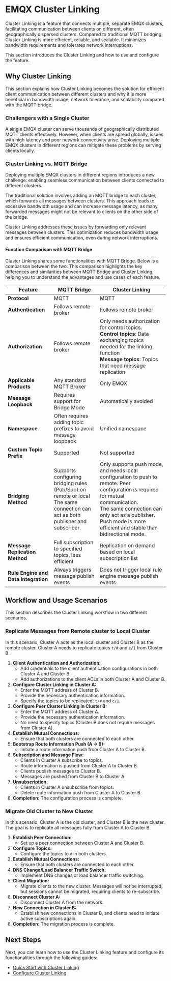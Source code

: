 # EMQX Cluster Linking

Cluster Linking is a feature that connects multiple, separate EMQX clusters, facilitating communication between clients on different, often geographically dispersed clusters. Compared to traditional MQTT bridging, Cluster Linking is more efficient, reliable, and scalable. It minimizes bandwidth requirements and tolerates network interruptions.

This section introduces the Cluster Linking and how to use and configure the feature.

## Why Cluster Linking

This section explains how Cluster Linking becomes the solution for efficient client communication between different clusters and why it is more beneficial in bandwidth usage, network tolerance, and scalability compared with the MQTT bridge.

### Challengers with a Single Cluster

A single EMQX cluster can serve thousands of geographically distributed MQTT clients effectively. However, when clients are spread globally, issues with high latency and poor network connectivity arise. Deploying multiple EMQX clusters in different regions can mitigate these problems by serving clients locally. 

### Cluster Linking vs. MQTT Bridge

Deploying multiple EMQX clusters in different regions introduces a new challenge: enabling seamless communication between clients connected to different clusters.

The traditional solution involves adding an MQTT bridge to each cluster, which forwards all messages between clusters. This approach leads to excessive bandwidth usage and can increase message latency, as many forwarded messages might not be relevant to clients on the other side of the bridge.

Cluster Linking addresses these issues by forwarding only relevant messages between clusters. This optimization reduces bandwidth usage and ensures efficient communication, even during network interruptions.

#### Function Comparison with MQTT Bridge

Cluster Linking shares some functionalities with MQTT Bridge. Below is a comparison between the two. This comparison highlights the key differences and similarities between MQTT Bridge and Cluster Linking, helping you to understand the advantages and use cases of each feature.

| Feature                              | MQTT Bridge                                                  | Cluster Linking                                              |
| ------------------------------------ | ------------------------------------------------------------ | ------------------------------------------------------------ |
| **Protocol**                         | MQTT                                                         | MQTT                                                         |
| **Authentication**                   | Follows remote broker                                        | Follows remote broker                                        |
| **Authorization**                    | Follows remote broker                                        | Only needs authorization for control topics.<br />**Control topics**: Data exchanging topics needed for the linking function<br />**Message topics**: Topics that need message replication |
| **Applicable Products**              | Any standard MQTT Broker                                     | Only EMQX                                                    |
| **Message Loopback**                 | Requires support for Bridge Mode                             | Automatically avoided                                        |
| **Namespace**                        | Often requires adding topic prefixes to avoid message loopback | Unified namespace                                            |
| **Custom Topic Prefix**              | Supported                                                    | Not supported                                                |
| **Bridging Method**                  | Supports configuring bridging rules (Pub/Sub) on remote or local<br />The same connection can act as both publisher and subscriber. | Only supports push mode, and needs local configuration to push to remote. Peer configuration is required for mutual communication.<br />The same connection can only act as a publisher. Push mode is more efficient and stable than bidirectional mode. |
| **Message Replication Method**       | Full subscription to specified topics, less efficient        | Replication on demand based on local subscription list       |
| **Rule Engine and Data Integration** | Always triggers message publish events                       | Does not trigger local rule engine message publish events    |

## Workflow and Usage Scenarios

This section describes the Cluster Linking workflow in two different scenarios.

### Replicate Messages from Remote cluster to Local Cluster

In this scenario, Cluster A acts as the local cluster and Cluster B as the remote cluster. Cluster A needs to replicate topics `t/#` and `c/1` from Cluster B.

1. **Client Authentication and Authorization:**
   - Add credentials to the client authentication configurations in both Cluster A and Cluster B.
   - Add authorizations to the client ACLs in both Cluster A and Cluster B.
2. **Configure Cluster Linking in Cluster A:**
   - Enter the MQTT address of Cluster B.
   - Provide the necessary authentication information.
   - Specify the topics to be replicated: `t/#` and `c/1`.
3. **Configure Peer Cluster Linking in Cluster B:**
   - Enter the MQTT address of Cluster A.
   - Provide the necessary authentication information.
   - No need to specify topics (Cluster B does not require messages from Cluster A).
4. **Establish Mutual Connections:**
   - Ensure that both clusters are connected to each other.
5. **Bootstrap Route Information Push (A → B):**
   - Initiate a route information push from Cluster A to Cluster B.
6. **Subscription and Message Flow:**
   - Clients in Cluster A subscribe to topics.
   - Route information is pushed from Cluster A to Cluster B.
   - Clients publish messages to Cluster B.
   - Messages are pushed from Cluster B to Cluster A.
7. **Unsubscription:**
   - Clients in Cluster A unsubscribe from topics.
   - Delete route information push from Cluster A to Cluster B.
8. **Completion:** The configuration process is complete.

### Migrate Old Cluster to New Cluster

In this scenario, Cluster A is the old cluster, and Cluster B is the new cluster. The goal is to replicate all messages fully from Cluster A to Cluster B.

1. **Establish Peer Connection:**
   - Set up a peer connection between Cluster A and Cluster B.
2. **Configure Topics:**
   - Configure the topics to `#` in both clusters.
3. **Establish Mutual Connections:**
   - Ensure that both clusters are connected to each other.
4. **DNS Change/Load Balancer Traffic Switch:**
   - Implement DNS changes or load balancer traffic switching.
5. **Client Migration:**
   - Migrate clients to the new cluster. Messages will not be interrupted, but sessions cannot be migrated, requiring clients to re-subscribe.
6. **Disconnect Cluster A:**
   - Disconnect Cluster A from the network.
7. **New Connection in Cluster B:**
   - Establish new connections in Cluster B, and clients need to initiate active subscriptions again.
8. **Completion:** The migration process is complete.

## Next Steps

Next, you can learn how to use the Cluster Linking feature and configure its functionalities through the following guides:

- [Quick Start with Cluster Linking](./quick-start.md)
- [Configure Cluster Linking](./configuration.md)

